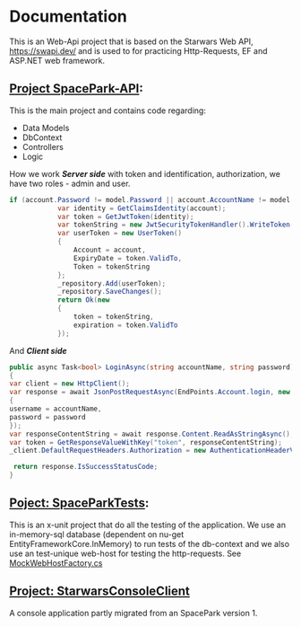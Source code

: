 # Documentation
This is an Web-Api project that is based on the Starwars Web API, https://swapi.dev/ and is used to for practicing Http-Requests, EF and ASP.NET web framework.

## [Project SpacePark-API](https://github.com/PGBSNH20/spaceparkv2-buddygroup6-renegades/tree/main/Source/SpacePark-API):
This is the main project and contains code regarding:
- Data Models
- DbContext
- Controllers
- Logic

How we work ***Server side*** with token and identification, authorization, we have two roles - admin and user.
```csharp
if (account.Password != model.Password || account.AccountName != model.Username) return Unauthorized();
            var identity = GetClaimsIdentity(account);
            var token = GetJwtToken(identity);
            var tokenString = new JwtSecurityTokenHandler().WriteToken(token);
            var userToken = new UserToken()
            {
                Account = account,
                ExpiryDate = token.ValidTo,
                Token = tokenString
            };
            _repository.Add(userToken);
            _repository.SaveChanges();
            return Ok(new
            {
                token = tokenString,
                expiration = token.ValidTo
            });
```
And ***Client side***
```csharp
public async Task<bool> LoginAsync(string accountName, string password)
{
var client = new HttpClient();
var response = await JsonPostRequestAsync(EndPoints.Account.login, new
{
username = accountName,
password = password
});
var responseContentString = await response.Content.ReadAsStringAsync();
var token = GetResponseValueWithKey("token", responseContentString);
_client.DefaultRequestHeaders.Authorization = new AuthenticationHeaderValue("Bearer", token);

 return response.IsSuccessStatusCode;
}
```

## [Poject: SpaceParkTests](https://github.com/PGBSNH20/spaceparkv2-buddygroup6-renegades/tree/main/Source/SpaceParkTests):
This is an x-unit project that do all the testing of the application.
We use an in-memory-sql database (dependent on nu-get EntityFrameworkCore.InMemory) to run tests of the db-context and we also use an test-unique web-host for testing the http-requests. See [MockWebHostFactory.cs](https://github.com/PGBSNH20/spaceparkv2-buddygroup6-renegades/blob/main/Source/SpaceParkTests/MockWebHostFactory.cs)

## [Project: StarwarsConsoleClient](https://github.com/PGBSNH20/spaceparkv2-buddygroup6-renegades/tree/main/Source/StarwarsConsoleClient)

A console application partly migrated from an SpacePark version 1.
